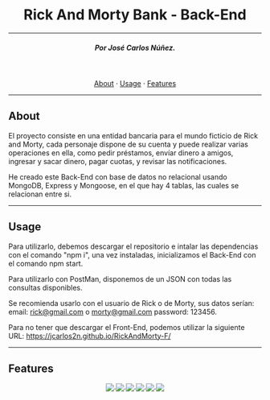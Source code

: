 <h1 align="center">
Rick And Morty Bank - Back-End
</h1>

___
<h5 align="center">Por José Carlos Núñez.</h5>

<br>

<p align="center">
    <a href="#about">About</a> ·
    <a href="#usage">Usage</a> ·
    <a href="#features">Features</a>
</p>

___

## About

El proyecto consiste en una entidad bancaria para el mundo ficticio de Rick and Morty, cada personaje dispone de su cuenta y puede realizar varias operaciones en ella, como pedir préstamos, envíar dinero a amigos, ingresar y sacar dinero, pagar cuotas, y revisar las notificaciones.

He creado este Back-End con base de datos no relacional usando MongoDB, Express y Mongoose, en el que hay 4 tablas, las cuales se relacionan entre si.

---

## Usage

Para utilizarlo, debemos descargar el repositorio e intalar las dependencias con el comando "npm i", una vez instaladas, inicializamos el Back-End con el comando npm start.

Para utilizarlo con PostMan, disponemos de un JSON con todas las consultas disponibles.

Se recomienda usarlo con el usuario de Rick o de Morty, sus datos serían:
email: rick@gmail.com o morty@gmail.com
password: 123456.

Para no tener que descargar el Front-End, podemos utilizar la siguiente URL: https://jcarlos2n.github.io/RickAndMorty-F/

---

## Features

<p align="center"><img src="https://img.shields.io/badge/JavaScript-323330?style=for-the-badge&logo=javascript&logoColor=F7DF1E" >·<img src="https://img.shields.io/badge/MongoDB-4EA94B?style=for-the-badge&logo=mongodb&logoColor=white" >·<img src="https://img.shields.io/badge/Node.js-339933?style=for-the-badge&logo=nodedotjs&logoColor=white" >·<img src="https://img.shields.io/badge/Express.js-000000?style=for-the-badge&logo=express&logoColor=white" >·<img src="https://img.shields.io/badge/JWT-000000?style=for-the-badge&logo=JSON%20web%20tokens&logoColor=white" >·<img src="https://img.shields.io/badge/Postman-FF6C37?style=for-the-badge&logo=Postman&logoColor=white" ></p>